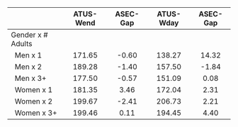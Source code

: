 
|                      |    ATUS-Wend |     ASEC-Gap |    ATUS-Wday |     ASEC-Gap |
| -------------------- | :----------: | :----------: | :----------: | :----------: |
| Gender x # Adults    |              |              |              |              |
| &nbsp;&nbsp;Men x 1  |       171.65 |        -0.60 |       138.27 |        14.32 |
| &nbsp;&nbsp;Men x 2  |       189.28 |        -1.40 |       157.50 |        -1.84 |
| &nbsp;&nbsp;Men x 3+ |       177.50 |        -0.57 |       151.09 |         0.08 |
| &nbsp;&nbsp;Women x 1 |       181.35 |         3.46 |       172.04 |         2.31 |
| &nbsp;&nbsp;Women x 2 |       199.67 |        -2.41 |       206.73 |         2.21 |
| &nbsp;&nbsp;Women x 3+ |       199.46 |         0.11 |       194.45 |         4.40 |

